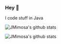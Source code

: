 ### Hey 👋

I code stuff in Java

![JMimosa's github stats](https://github-readme-stats.vercel.app/api/top-langs/?username=JMimosaDev&show_icons=true&count_private=true&show_icons=true&title_color=922cc9&icon_color=922cc9&bg_color=ffffff)

![JMimosa's github stats](https://github-readme-stats.vercel.app/api?username=JMimosaDev&count_private=true&show_icons=true&title_color=922cc9&icon_color=922cc9&bg_color=ffffff)
